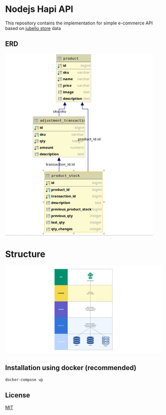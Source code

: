 # Nodejs Hapi API

This repository contains the implementation for simple e-commerce API based on [jubelio store](https://codetesting.jubelio.store/) data

## ERD
![erd](https://github.com/nmmugia/nodejs-hapi-api/blob/master/public/erd.png?raw=true)

# Structure
![structure](https://github.com/nmmugia/nodejs-hapi-api/blob/master/public/structure.png?raw=true)

## Installation using docker (recommended)

```bash
docker-compose up
```


## License

[MIT](https://choosealicense.com/licenses/mit/)
